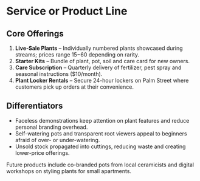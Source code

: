 # Service or Product Line

## Core Offerings
1. **Live-Sale Plants** – Individually numbered plants showcased during streams; prices range $15-$60 depending on rarity.
2. **Starter Kits** – Bundle of plant, pot, soil and care card for new owners.
3. **Care Subscription** – Quarterly delivery of fertilizer, pest spray and seasonal instructions ($10/month).
4. **Plant Locker Rentals** – Secure 24-hour lockers on Palm Street where customers pick up orders at their convenience.

## Differentiators
- Faceless demonstrations keep attention on plant features and reduce personal branding overhead.
- Self-watering pots and transparent root viewers appeal to beginners afraid of over- or under-watering.
- Unsold stock propagated into cuttings, reducing waste and creating lower-price offerings.

Future products include co-branded pots from local ceramicists and digital workshops on styling plants for small apartments.
